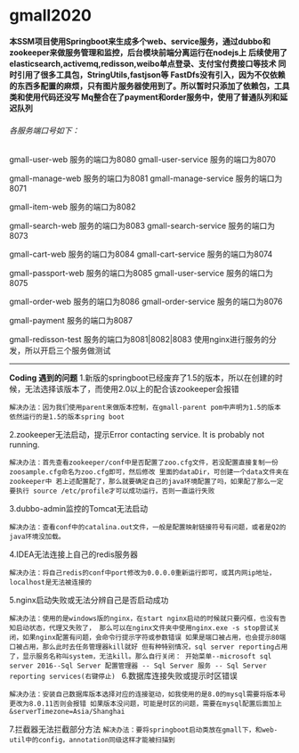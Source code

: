 # gmall2020
****本SSM项目使用Springboot来生成多个web、service服务，通过dubbo和zookeeper来做服务管理和监控，后台模块前端分离运行在nodejs上
后续使用了elasticsearch,activemq,redisson,weibo单点登录、支付宝付费接口等技术
同时引用了很多工具包，StringUtils,fastjson等
FastDfs没有引入，因为不仅依赖的东西多配置的麻烦，只有图片服务器使用到了。所以暂时只添加了依赖包，工具类和使用代码还没写
Mq整合在了payment和order服务中，使用了普通队列和延迟队列****



###### 各服务端口号如下：

gmall-user-web 服务的端口为8080
gmall-user-service 服务的端口为8070

gmall-manage-web 服务的端口为8081
gmall-manage-service 服务的端口为8071

gmall-item-web 服务的端口为8082

gmall-search-web 服务的端口为8083
gmall-search-service 服务的端口为8073

gmall-cart-web 服务的端口为8084
gmall-cart-service 服务的端口为8074

gmall-passport-web 服务的端口为8085
gmall-user-service 服务的端口为8075

gmall-order-web 服务的端口为8086
gmall-order-service 服务的端口为8076

gmall-payment 服务的端口为8087

gmall-redisson-test 服务的端口为8081|8082|8083
使用nginx进行服务的分发，所以开启三个服务做测试


------------------------------------------------------------------------------------

**Coding 遇到的问题**
1.新版的springboot已经废弃了1.5的版本，所以在创建的时候，无法选择该版本了，而使用2.0以上的配合该zookeeper会报错

`解决办法：因为我们使用parent来做版本控制，在gmall-parent pom中声明为1.5的版本 依然运行的是1.5的版本spring boot`

2.zookeeper无法启动，提示Error contacting service. It is probably not running.

`解决办法：首先查看zookeeper/conf中是否配置了zoo.cfg文件，若没配置直接复制一份zoosample.cfg命名为zoo.cfg即可，然后修改
里面的dataDir，可创建一个data文件夹在zookeeper中
若上述配置配了，那么就要确定自己的java环境配置了吗，如果配了那么一定要执行 source /etc/profile才可以成功运行，否则一直运行失败`

3.dubbo-admin监控的Tomcat无法启动

`解决办法：查看conf中的catalina.out文件，一般是配置映射链接符号有问题，或者是Q2的java环境没加载。`

4.IDEA无法连接上自己的redis服务器

`解决办法：将自己redis的conf中port修改为0.0.0.0重新运行即可，或其内网ip地址，localhost是无法被连接的`

5.nginx启动失败或无法分辨自己是否启动成功

`解决办法：使用的是windows版的nginx，在start nginx启动的时候就只要闪框，也没有告知启动状态，代理又失败了，
那么可以在nginx文件夹中使用nginx.exe -s stop尝试关闭，如果nginx配置有问题，会命令行提示字符或参数错误
如果是端口被占用，也会提示80端口被占用，那么此时去任务管理器kill就好
但有种特别情况，sql server reporting占用了，显示服务名称叫system，无法kill。那么自行关闭：
开始菜单--microsoft sql server 2016--Sql Server 配置管理器 -- Sql Server 服务 -- Sql Server reporting services(右键停止)
`
6.数据库连接失败或提示时区错误

`解决办法：安装自己数据库版本选择对应的连接驱动，如我使用的是8.0的mysql需要将版本号更改为8.0.11否则会报错
如果版本没问题，可能是时区的问题，需要在mysql配置后面加上&serverTimezone=Asia/Shanghai`

7.拦截器无法拦截部分方法
`解决办法：要将springboot启动类放在gmall下，和web-util中的config，annotation同级这样才能被扫描到`

